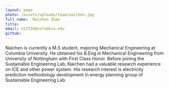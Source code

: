 ```yaml
---
layout: page
photo: /assets/uploads/team/naichen.jpg
full_name:  Naichen Zhao
title: 
email: nz2216@columbia.edu
github: 
---
```

Naichen is currently a M.S student, majoring Mechanical Engineering at Columbia University. He obtained his B.Eng in Mechanical Engineering from University of Nottingham with First Class Honor. Before joining the Sustainable Engineering Lab, Naichen had a valuable research experience on ICE and other power system. His research interest is electricity prediction methodology development in energy planning group of Sustainable Engineering Lab.
